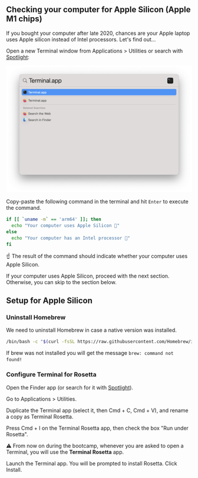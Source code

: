 
## Checking your computer for Apple Silicon (Apple M1 chips)

If you bought your computer after late 2020, chances are your Apple laptop uses Apple silicon instead of Intel processors. Let's find out...

Open a new Terminal window from Applications > Utilities or search with [Spotlight](https://support.apple.com/en-gb/HT204014):

![](images/open-terminal.png)

Copy-paste the following command in the terminal and hit `Enter` to execute the command.

``` bash
if [[ `uname -m` == 'arm64' ]]; then
  echo "Your computer uses Apple Silicon 🌟"
else
  echo "Your computer has an Intel processor 🤖"
fi
```

☝️ The result of the command should indicate whether your computer uses Apple Silicon.

If your computer uses Apple Silicon, proceed with the next section. Otherwise, you can skip to the section below.

## Setup for Apple Silicon

### Uninstall Homebrew

We need to uninstall Homebrew in case a native version was installed.

``` bash
/bin/bash -c "$(curl -fsSL https://raw.githubusercontent.com/Homebrew/install/HEAD/uninstall.sh)"
```

If brew was not installed you will get the message `brew: command not found!`

### Configure Terminal for Rosetta

Open the Finder app (or search for it with [Spotlight](https://support.apple.com/en-gb/HT204014)).

Go to Applications > Utilities.

Duplicate the Terminal app (select it, then Cmd + C, Cmd + V), and rename a copy as Terminal Rosetta.

Press Cmd + I on the Terminal Rosetta app, then check the box "Run under Rosetta".

⚠️ From now on during the bootcamp, whenever you are asked to open a Terminal, you will use the **Terminal Rosetta** app.

Launch the Terminal app. You will be prompted to install Rosetta. Click Install.
